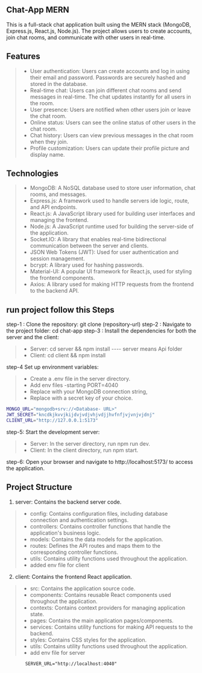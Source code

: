 ## Chat-App MERN
This is a full-stack chat application built using the MERN stack (MongoDB, Express.js, React.js, Node.js). The project allows users to create accounts, join chat rooms, and communicate with other users in real-time.

## Features

> - User authentication: Users can create accounts and log in using their email and password. Passwords are securely hashed and stored in the database.
>- Real-time chat: Users can join different chat rooms and send messages in real-time. The chat updates instantly for all users in the room.
>- User presence: Users are notified when other users join or leave the chat room.
>- Online status: Users can see the online status of other users in the chat room.
>- Chat history: Users can view previous messages in the chat room when they join.
>- Profile customization: Users can update their profile picture and display name.


## Technologies 

>- MongoDB: A NoSQL database used to store user information, chat rooms, and messages.
>- Express.js: A framework used to handle servers ide logic, route, and API endpoints.
>- React.js: A JavaScript library used for building user interfaces and managing the frontend.
>- Node.js: A JavaScript runtime used for building the server-side of the application.
>- Socket.IO: A library that enables real-time bidirectional communication between the server and clients.
>- JSON Web Tokens (JWT): Used for user authentication and session management.
>- bcrypt: A library used for hashing passwords.
>- Material-UI: A popular UI framework for React.js, used for styling the frontend components.
>- Axios: A library used for making HTTP requests from the frontend to the backend API.

## run project follow this Steps

step-1 : Clone the repository: git clone (repository-url)
step-2 : Navigate to the project folder: cd chat-app
step-3 : Install the dependencies for both the server and the client:
>- Server: cd server && npm install ---- server means Api folder
>- Client: cd client && npm install

step-4 Set up environment variables:
>- Create a .env file in the server directory.
>- Add env files
>-starting PORT=4040
>- Replace <your-mongodb-connection-string> with your MongoDB connection string,
>- Replace <your-jwt-secret> with a secret key of your choice.

```bash
MONGO_URL="mongodb+srv://<Database- URL>"
JWT_SECRET="kncdkjkvvjkijdvjvdjvhjvdjjhvfnfjvjvnjvjdnj"
CLIENT_URL="http://127.0.0.1:5173" 
```


step-5: Start the development server:
>- Server: In the server directory, run npm run dev.
>- Client: In the client directory, run npm start.

step-6: Open your browser and navigate to http://localhost:5173/ to access the application.

## Project Structure
1. server: Contains the backend server code.
>- config: Contains configuration files, including database connection and authentication settings.
>- controllers: Contains controller functions that handle the application's business logic.
>- models: Contains the data models for the application.
>- routes: Defines the API routes and maps them to the corresponding controller functions.
>- utils: Contains utility functions used throughout the application.
>- added env file for client

2. client: Contains the frontend React application.
>- src: Contains the application source code.
>- components: Contains reusable React components used throughout the application.
>- contexts: Contains context providers for managing application state.
>- pages: Contains the main application pages/components.
>- services: Contains utility functions for making API requests to the backend.
>- styles: Contains CSS styles for the application.
>- utils: Contains utility functions used throughout the application.
>- add env file for server
```
       SERVER_URL="http://localhost:4040"
```
